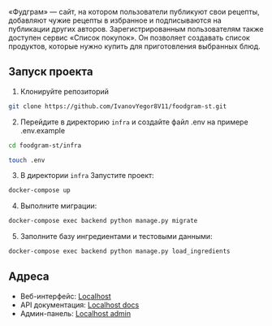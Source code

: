 «Фудграм» — сайт, на котором пользователи публикуют свои рецепты, добавляют чужие рецепты в избранное и подписываются на публикации других авторов. Зарегистрированным пользователям также доступен сервис «Список покупок». Он позволяет создавать список продуктов, которые нужно купить для приготовления выбранных блюд.

## Запуск проекта

1. Клонируйте репозиторий
```bash
git clone https://github.com/IvanovYegor8V11/foodgram-st.git
```

2. Перейдите в директорию `infra` и создайте файл .env на примере .env.example
```bash
cd foodgram-st/infra
```
```bash
touch .env
```

3. В директории `infra` Запустите проект:
```bash
docker-compose up 
```

4. Выполните миграции:
```bash
docker-compose exec backend python manage.py migrate
```

5. Заполните базу ингредиентами и тестовыми данными:
```bash
docker-compose exec backend python manage.py load_ingredients
```

## Адреса

- Веб-интерфейс: [Localhost](http://localhost/)
- API документация: [Localhost docs](http://localhost/api/docs/)
- Админ-панель: [Localhost admin](http://localhost/admin/)
